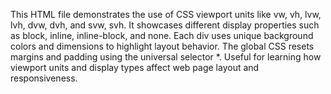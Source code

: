 This HTML file demonstrates the use of CSS viewport units like vw, vh, lvw, lvh, dvw, dvh, and svw, svh.
It showcases different display properties such as block, inline, inline-block, and none.
Each div uses unique background colors and dimensions to highlight layout behavior.
The global CSS resets margins and padding using the universal selector *.
Useful for learning how viewport units and display types affect web page layout and responsiveness.